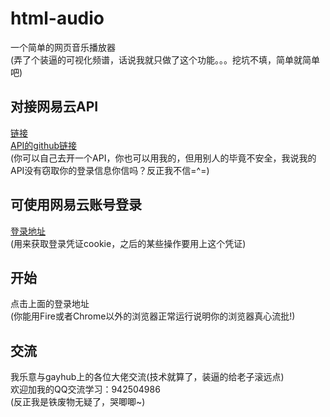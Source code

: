 # html-audio
一个简单的网页音乐播放器<br>
(弄了个装逼的可视化频谱，话说我就只做了这个功能。。。挖坑不填，简单就简单吧)<br>

## 对接网易云API
[链接](http://119.23.50.158:3000)<br>
[API的github链接](https://github.com/Binaryify/NeteaseCloudMusicApi) <br>
(你可以自己去开一个API，你也可以用我的，但用别人的毕竟不安全，我说我的API没有窃取你的登录信息你信吗？反正我不信=^=)

## 可使用网易云账号登录
[登录地址](http://119.23.50.158:3000/login.html) <br>
(用来获取登录凭证cookie，之后的某些操作要用上这个凭证)

## 开始
点击上面的登录地址<br>
(你能用Fire或者Chrome以外的浏览器正常运行说明你的浏览器真心流批!)

## 交流
我乐意与gayhub上的各位大佬交流(技术就算了，装逼的给老子滚远点)<br>
欢迎加我的QQ交流学习：942504986<br>
(反正我是铁废物无疑了，哭唧唧~)
